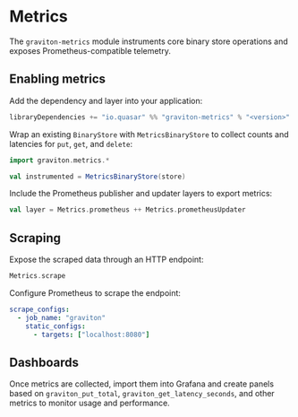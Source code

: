 # Metrics

The `graviton-metrics` module instruments core binary store operations and
exposes Prometheus-compatible telemetry.

## Enabling metrics

Add the dependency and layer into your application:

```scala
libraryDependencies += "io.quasar" %% "graviton-metrics" % "<version>"
```

Wrap an existing `BinaryStore` with `MetricsBinaryStore` to collect counts and
latencies for `put`, `get`, and `delete`:

```scala
import graviton.metrics.*

val instrumented = MetricsBinaryStore(store)
```

Include the Prometheus publisher and updater layers to export metrics:

```scala
val layer = Metrics.prometheus ++ Metrics.prometheusUpdater
```

## Scraping

Expose the scraped data through an HTTP endpoint:

```scala
Metrics.scrape
```

Configure Prometheus to scrape the endpoint:

```yaml
scrape_configs:
  - job_name: "graviton"
    static_configs:
      - targets: ["localhost:8080"]
```

## Dashboards

Once metrics are collected, import them into Grafana and create panels based on
`graviton_put_total`, `graviton_get_latency_seconds`, and other metrics to
monitor usage and performance.
